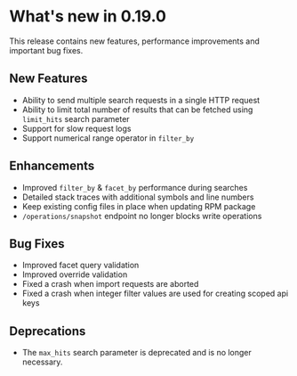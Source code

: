 # What's new in 0.19.0
This release contains new features, performance improvements and important bug fixes.

## New Features
* Ability to send multiple search requests in a single HTTP request
* Ability to limit total number of results that can be fetched using `limit_hits` search parameter
* Support for slow request logs
* Support numerical range operator in `filter_by`
## Enhancements
* Improved `filter_by` & `facet_by` performance during searches
* Detailed stack traces with additional symbols and line numbers
* Keep existing config files in place when updating RPM package
* `/operations/snapshot` endpoint no longer blocks write operations
## Bug Fixes
* Improved facet query validation
* Improved override validation
* Fixed a crash when import requests are aborted
* Fixed a crash when integer filter values are used for creating scoped api keys
## Deprecations
* The `max_hits` search parameter is deprecated and is no longer necessary.